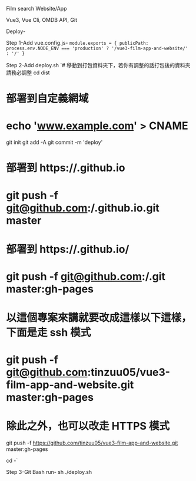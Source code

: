 Film search Website/App
<p>Vue3, Vue Cli, OMDB API, Git</p>

Deploy-

Step 1-Add vue.config.js-
`module.exports = {
  publicPath: process.env.NODE_ENV === 'production'
    ? '/vue3-film-app-and-website/'
    : '/'
}`

Step 2-Add deploy.sh
`# 移動到打包資料夾下，若你有調整的話打包後的資料夾請務必調整
cd dist

# 部署到自定義網域
# echo 'www.example.com' > CNAME

git init
git add -A
git commit -m 'deploy'

# 部署到 https://<USERNAME>.github.io
# git push -f git@github.com:<USERNAME>/<USERNAME>.github.io.git master

# 部署到 https://<USERNAME>.github.io/<REPO>
# git push -f git@github.com:<USERNAME>/<REPO>.git master:gh-pages
# 以這個專案來講就要改成這樣以下這樣，下面是走 ssh 模式
# git push -f git@github.com:tinzuu05/vue3-film-app-and-website.git master:gh-pages
# 除此之外，也可以改走 HTTPS 模式
git push -f https://github.com/tinzuu05/vue3-film-app-and-website.git master:gh-pages

cd -`

Step 3-Git Bash run- sh ./deploy.sh
